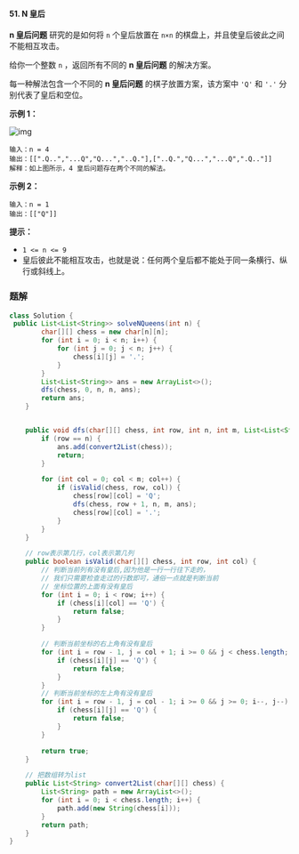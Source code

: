 #### 51. N 皇后

**n 皇后问题** 研究的是如何将 `n` 个皇后放置在 `n×n` 的棋盘上，并且使皇后彼此之间不能相互攻击。

给你一个整数 `n` ，返回所有不同的 **n 皇后问题** 的解决方案。

每一种解法包含一个不同的 **n 皇后问题** 的棋子放置方案，该方案中 `'Q'` 和 `'.'` 分别代表了皇后和空位。

**示例 1：**

![img](http://gitlab.wsh-study.com/xp-study/LeeteCode/blob/master/回溯算法/images/N皇后/1.jpg)

```shell
输入：n = 4
输出：[[".Q..","...Q","Q...","..Q."],["..Q.","Q...","...Q",".Q.."]]
解释：如上图所示，4 皇后问题存在两个不同的解法。
```

**示例 2：**

```shell
输入：n = 1
输出：[["Q"]]
```

**提示：**

- `1 <= n <= 9`
- 皇后彼此不能相互攻击，也就是说：任何两个皇后都不能处于同一条横行、纵行或斜线上。

### 题解

```java
class Solution {
 public List<List<String>> solveNQueens(int n) {
        char[][] chess = new char[n][n];
        for (int i = 0; i < n; i++) {
            for (int j = 0; j < n; j++) {
                chess[i][j] = '.';
            }
        }
        List<List<String>> ans = new ArrayList<>();
        dfs(chess, 0, n, n, ans);
        return ans;
    }


    public void dfs(char[][] chess, int row, int n, int m, List<List<String>> ans) {
        if (row == n) {
            ans.add(convert2List(chess));
            return;
        }

        for (int col = 0; col < m; col++) {
            if (isValid(chess, row, col)) {
                chess[row][col] = 'Q';
                dfs(chess, row + 1, n, m, ans);
                chess[row][col] = '.';
            }
        }
    }

    // row表示第几行，col表示第几列
    public boolean isValid(char[][] chess, int row, int col) {
        // 判断当前列有没有皇后,因为他是一行一行往下走的，
        // 我们只需要检查走过的行数即可，通俗一点就是判断当前
        // 坐标位置的上面有没有皇后
        for (int i = 0; i < row; i++) {
            if (chess[i][col] == 'Q') {
                return false;
            }
        }

        // 判断当前坐标的右上角有没有皇后
        for (int i = row - 1, j = col + 1; i >= 0 && j < chess.length; i--, j++) {
            if (chess[i][j] == 'Q') {
                return false;
            }
        }
        // 判断当前坐标的左上角有没有皇后
        for (int i = row - 1, j = col - 1; i >= 0 && j >= 0; i--, j--) {
            if (chess[i][j] == 'Q') {
                return false;
            }
        }

        return true;
    }

    // 把数组转为list
    public List<String> convert2List(char[][] chess) {
        List<String> path = new ArrayList<>();
        for (int i = 0; i < chess.length; i++) {
            path.add(new String(chess[i]));
        }
        return path;
    }
}
```

